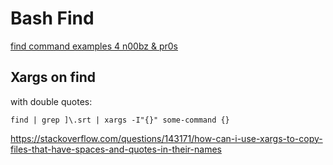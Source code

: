 # Bash Find


[find command examples 4 n00bz & pr0s](http://www.thegeekstuff.com/2009/03/15-practical-linux-find-command-examples/)

## Xargs on find

with double quotes:

`find | grep ]\.srt | xargs -I"{}" some-command {}`

https://stackoverflow.com/questions/143171/how-can-i-use-xargs-to-copy-files-that-have-spaces-and-quotes-in-their-names
